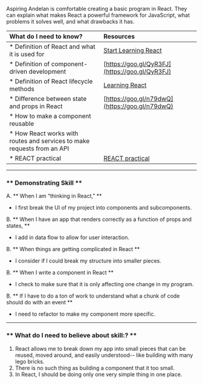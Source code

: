 
Aspiring Andelan is comfortable creating a basic program in React. They can explain what makes React a powerful framework for JavaScript, what problems it solves well, and what drawbacks it has.


| What do I need to know?   |      Resources      |
|:-------------|:------------------|
| * Definition of React and what it is used for| [Start Learning React](https://egghead.io/courses/start-learning-react) |
| * Definition of component-driven development|[https://goo.gl/QyR3FJ](https://goo.gl/QyR3FJ)|
| * Definition of React lifecycle methods |[Learning React](https://scotch.io/tutorials/learning-react-getting-started-and-concepts) |
| * Difference between state and props in React|[https://goo.gl/n79dwQ](https://goo.gl/n79dwQ)|
| * How to make a component reusable| |
| * How React works with routes and services to make requests from an API|  |
| * REACT practical | [REACT practical](http://bit.ly/an-react) |
----------

### ** Demonstrating Skill **
A. **  When I am “thinking in React,”  **
-  I first break the UI of my project into components and subcomponents.

B. **  When I have an app that renders correctly as a function of props and states,  **
- I add in data flow to allow for user interaction.

B. **  When things are getting complicated in React **
- I consider if I could break my structure into smaller pieces.

B. **  When I write a component in React **
- I check to make sure that it is only affecting one change in my program.

B. **  If I have to do a ton of work to understand what a chunk of code should do with an event **
- I need to refactor to make my component more specific.

----------

### ** What do I need to believe about skill:? **
1. React allows me to break down my app into small pieces that can be reused, moved around, and easily understood-- like building with many lego bricks.
2. There is no such thing as building a component that it too small.
3. In React, I should be doing only one very simple thing in one place.